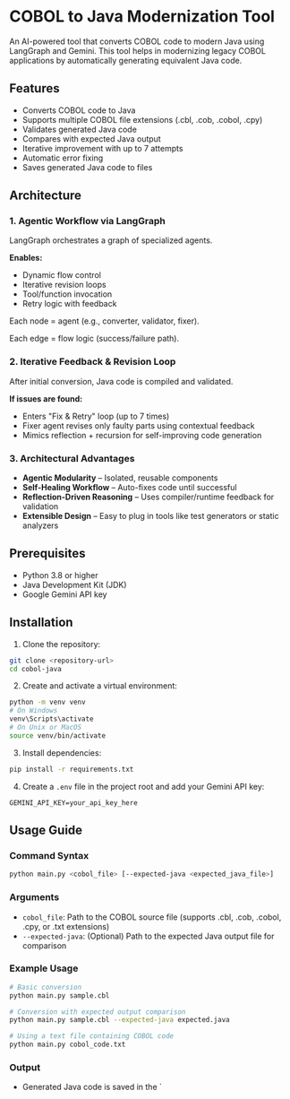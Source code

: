 # COBOL to Java Modernization Tool

An AI-powered tool that converts COBOL code to modern Java using LangGraph and Gemini. This tool helps in modernizing legacy COBOL applications by automatically generating equivalent Java code.

## Features

- Converts COBOL code to Java
- Supports multiple COBOL file extensions (.cbl, .cob, .cobol, .cpy)
- Validates generated Java code
- Compares with expected Java output
- Iterative improvement with up to 7 attempts
- Automatic error fixing
- Saves generated Java code to files

## Architecture

### 1. Agentic Workflow via LangGraph
LangGraph orchestrates a graph of specialized agents.

**Enables:**
- Dynamic flow control
- Iterative revision loops
- Tool/function invocation
- Retry logic with feedback

Each node = agent (e.g., converter, validator, fixer).

Each edge = flow logic (success/failure path).

### 2. Iterative Feedback & Revision Loop
After initial conversion, Java code is compiled and validated.

**If issues are found:**
- Enters "Fix & Retry" loop (up to 7 times)
- Fixer agent revises only faulty parts using contextual feedback
- Mimics reflection + recursion for self-improving code generation

### 3. Architectural Advantages
- **Agentic Modularity** – Isolated, reusable components
- **Self-Healing Workflow** – Auto-fixes code until successful
- **Reflection-Driven Reasoning** – Uses compiler/runtime feedback for validation
- **Extensible Design** – Easy to plug in tools like test generators or static analyzers

## Prerequisites

- Python 3.8 or higher
- Java Development Kit (JDK)
- Google Gemini API key

## Installation

1. Clone the repository:
```bash
git clone <repository-url>
cd cobol-java
```

2. Create and activate a virtual environment:
```bash
python -m venv venv
# On Windows
venv\Scripts\activate
# On Unix or MacOS
source venv/bin/activate
```

3. Install dependencies:
```bash
pip install -r requirements.txt
```

4. Create a `.env` file in the project root and add your Gemini API key:
```
GEMINI_API_KEY=your_api_key_here
```

## Usage Guide

### Command Syntax
```bash
python main.py <cobol_file> [--expected-java <expected_java_file>]
```

### Arguments
- `cobol_file`: Path to the COBOL source file (supports .cbl, .cob, .cobol, .cpy, or .txt extensions)
- `--expected-java`: (Optional) Path to the expected Java output file for comparison

### Example Usage
```bash
# Basic conversion
python main.py sample.cbl

# Conversion with expected output comparison
python main.py sample.cbl --expected-java expected.java

# Using a text file containing COBOL code
python main.py cobol_code.txt
```

### Output

- Generated Java code is saved in the `